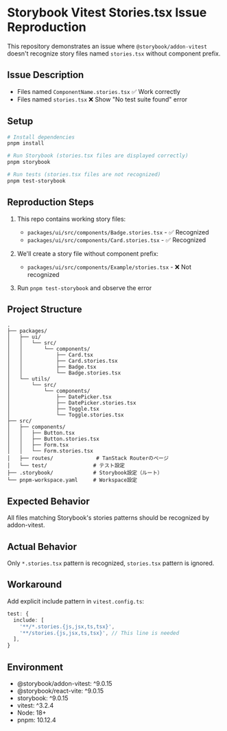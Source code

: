 # Storybook Vitest Stories.tsx Issue Reproduction

This repository demonstrates an issue where `@storybook/addon-vitest` doesn't recognize story files named `stories.tsx` without component prefix.

## Issue Description

- Files named `ComponentName.stories.tsx` ✅ Work correctly
- Files named `stories.tsx` ❌ Show "No test suite found" error

## Setup

```bash
# Install dependencies
pnpm install

# Run Storybook (stories.tsx files are displayed correctly)
pnpm storybook

# Run tests (stories.tsx files are not recognized)
pnpm test-storybook
```

## Reproduction Steps

1. This repo contains working story files:
   - `packages/ui/src/components/Badge.stories.tsx` - ✅ Recognized
   - `packages/ui/src/components/Card.stories.tsx` - ✅ Recognized

2. We'll create a story file without component prefix:
   - `packages/ui/src/components/Example/stories.tsx` - ❌ Not recognized

3. Run `pnpm test-storybook` and observe the error

## Project Structure

```
.
├── packages/
│   ├── ui/
│   │   └── src/
│   │       └── components/
│   │           ├── Card.tsx
│   │           ├── Card.stories.tsx
│   │           ├── Badge.tsx
│   │           └── Badge.stories.tsx
│   └── utils/
│       └── src/
│           └── components/
│               ├── DatePicker.tsx
│               ├── DatePicker.stories.tsx
│               ├── Toggle.tsx
│               └── Toggle.stories.tsx
├── src/
│   ├── components/
│   │   ├── Button.tsx
│   │   ├── Button.stories.tsx
│   │   ├── Form.tsx
│   │   └── Form.stories.tsx
│   ├── routes/              # TanStack Routerのページ
│   └── test/               # テスト設定
├── .storybook/             # Storybook設定（ルート）
└── pnpm-workspace.yaml     # Workspace設定
```

## Expected Behavior

All files matching Storybook's stories patterns should be recognized by addon-vitest.

## Actual Behavior

Only `*.stories.tsx` pattern is recognized, `stories.tsx` pattern is ignored.

## Workaround

Add explicit include pattern in `vitest.config.ts`:

```typescript
test: {
  include: [
    '**/*.stories.{js,jsx,ts,tsx}',
    '**/stories.{js,jsx,ts,tsx}', // This line is needed
  ],
}
```

## Environment

- @storybook/addon-vitest: ^9.0.15
- @storybook/react-vite: ^9.0.15
- storybook: ^9.0.15
- vitest: ^3.2.4
- Node: 18+
- pnpm: 10.12.4